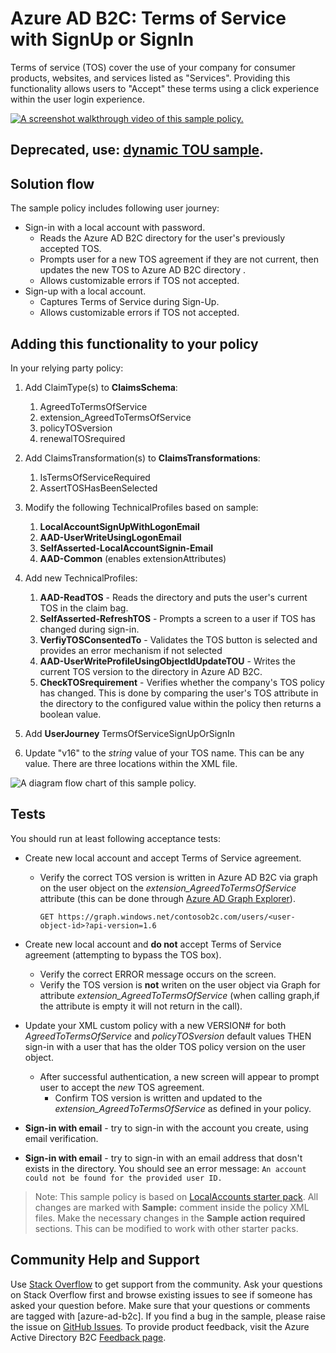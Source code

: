 # Azure AD B2C: Terms of Service with SignUp or SignIn
Terms of service (TOS) cover the use of your company for consumer products, websites, and services listed as "Services". Providing this functionality allows users to "Accept" these terms using a click experience within the user login experience. 

<a href="https://youtu.be/Hog7ADL4L-s"><img src="https://media.giphy.com/media/TGudF8XbUsV81s9mR0/giphy.gif" alt="A screenshot walkthrough video of this sample policy."
	title="SUSI with Terms of Service" /></a>
## Deprecated, use: [dynamic TOU sample](https://github.com/azure-ad-b2c/samples/blob/master/policies/sign-in-sign-up-versioned-tou).

## Solution flow
The sample policy includes following user journey:
* Sign-in with a local account with password.
    * Reads the Azure AD B2C directory for the user's previously accepted TOS.
    * Prompts user for a new TOS agreement if they are not current, then updates the new TOS to Azure AD B2C directory .
    * Allows customizable errors if TOS not accepted.
* Sign-up with a local account.
    * Captures Terms of Service during Sign-Up.
    * Allows customizable errors if TOS not accepted.

## Adding this functionality to your policy
In your relying party policy:
1.	Add ClaimType(s) to **ClaimsSchema**:
    1. AgreedToTermsOfService
    1. extension_AgreedToTermsOfService
    1. policyTOSversion
    1. renewalTOSrequired
1. Add ClaimsTransformation(s) to **ClaimsTransformations**:
    1. IsTermsOfServiceRequired
    2. AssertTOSHasBeenSelected

1. Modify the following TechnicalProfiles based on sample:
    1. **LocalAccountSignUpWithLogonEmail** 
    1. **AAD-UserWriteUsingLogonEmail**
    1. **SelfAsserted-LocalAccountSignin-Email** 
    1. **AAD-Common** (enables extensionAttributes)

1. Add new TechnicalProfiles:
    1. **AAD-ReadTOS** - Reads the directory and puts the user's current TOS in the claim bag.
    1. **SelfAsserted-RefreshTOS** - Prompts a screen to a user if TOS has changed during sign-in.
    1. **VerfiyTOSConsentedTo** - Validates the TOS button is selected and provides an error mechanism if not selected
    1. **AAD-UserWriteProfileUsingObjectIdUpdateTOU** - Writes the current TOS version to the directory in Azure AD B2C.
    1. **CheckTOSrequirement** - Verifies whether the company's TOS policy has changed. This is done by comparing the user's TOS attribute in the directory to the configured value within the policy then returns a boolean value.
1. Add **UserJourney** TermsOfServiceSignUpOrSignIn
1. Update "v16" to the *string* value of your TOS name. This can be any value. There are three locations within the XML file.

<img src="media/TOSFlow.png" alt="A diagram flow chart of this sample policy."
	title="Terms of Service flow diagram" />


## Tests
You should run at least following acceptance tests:
- Create new local account and accept Terms of Service agreement.
    -  Verify the correct TOS version is written in Azure AD B2C via graph on the user object on the *extension_AgreedToTermsOfService* attribute (this can be done through [Azure AD Graph Explorer](https://graphexplorer.azurewebsites.net/)).
        ```HTTP 
        GET https://graph.windows.net/contosob2c.com/users/<user-object-id>?api-version=1.6
        ```
- Create new local account and **do not** accept Terms of Service agreement (attempting to bypass the TOS box).
    -  Verify the correct ERROR message occurs on the screen.
    -  Verify the TOS version is **not** writen on the user object via Graph for attribute *extension_AgreedToTermsOfService* (when calling graph,if the attribute is empty it will not return in the call).
-  Update your XML custom policy with a new VERSION# for both *AgreedToTermsOfService* and *policyTOSversion* default values THEN sign-in with a user that has the older TOS policy version on the user object.
    -   After successful authentication, a new screen will appear to prompt user to accept the *new* TOS agreement.
        -   Confirm TOS version is written and updated to the *extension_AgreedToTermsOfService* as defined in your policy.



- **Sign-in with email** - try to sign-in with the account you create, using email verification.
- **Sign-in with email** - try to sign-in with an email address that dosn't exists in the directory. You should see an error message: `An account could not be found for the provided user ID.`

> Note:  This sample policy is based on [LocalAccounts starter pack](../../../SocialAndLocalAccounts). All changes are marked with **Sample:** comment inside the policy XML files. Make the necessary changes in the **Sample action required** sections. This can be modified to work with other starter packs.

## Community Help and Support
Use [Stack Overflow](https://stackoverflow.com/questions/tagged/azure-ad-b2c) to get support from the community. Ask your questions on Stack Overflow first and browse existing issues to see if someone has asked your question before. Make sure that your questions or comments are tagged with [azure-ad-b2c].
If you find a bug in the sample, please raise the issue on [GitHub Issues](https://github.com/azure-ad-b2c/samples/issues).
To provide product feedback, visit the Azure Active Directory B2C [Feedback page](https://feedback.azure.com/forums/169401-azure-active-directory?category_id=160596).
